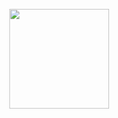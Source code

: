 <p><a href="www.naver.com" target="_blank"><img width="180"  src="https://img.shields.io/static/v1?label=Spring&message=양승훈 &color=08CE5D&style=for-the-badge&>"/></a></p>